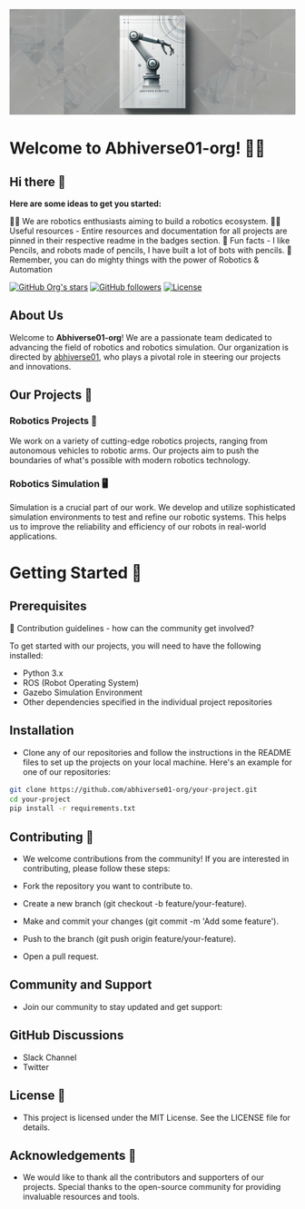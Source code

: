 ![Cover Image](orgcover.png)
# Welcome to Abhiverse01-org! 🤖🌌
## Hi there 👋

**Here are some ideas to get you started:**

🙋‍♀️ We are robotics enthusiasts aiming to build a robotics ecosystem. 
👩‍💻 Useful resources - Entire resources and documentation for all projects are pinned in their respective readme in the badges section.
🍿 Fun facts - I like Pencils, and robots made of pencils, I have built a lot of bots with pencils.
🧙 Remember, you can do mighty things with the power of Robotics & Automation


[![GitHub Org's stars](https://img.shields.io/github/stars/abhiverse01-org?style=social)](https://github.com/abhiverse01-org)
[![GitHub followers](https://img.shields.io/github/followers/abhiverse01-org?style=social)](https://github.com/abhiverse01-org)
[![License](https://img.shields.io/github/license/abhiverse01-org?color=blue)](https://github.com/abhiverse01-org/.github/blob/main/LICENSE)

## About Us

Welcome to **Abhiverse01-org**! We are a passionate team dedicated to advancing the field of robotics and robotics simulation. Our organization is directed by [abhiverse01](https://github.com/abhiverse01), who plays a pivotal role in steering our projects and innovations.

## Our Projects 🚀

### Robotics Projects 🤖

We work on a variety of cutting-edge robotics projects, ranging from autonomous vehicles to robotic arms. Our projects aim to push the boundaries of what's possible with modern robotics technology.

### Robotics Simulation 🖥️

Simulation is a crucial part of our work. We develop and utilize sophisticated simulation environments to test and refine our robotic systems. This helps us to improve the reliability and efficiency of our robots in real-world applications.

# Getting Started 🏁

## Prerequisites
🌈 Contribution guidelines - how can the community get involved?

To get started with our projects, you will need to have the following installed:

- Python 3.x
- ROS (Robot Operating System)
- Gazebo Simulation Environment
- Other dependencies specified in the individual project repositories

## Installation

- Clone any of our repositories and follow the instructions in the README files to set up the projects on your local machine. Here's an example for one of our repositories:

```bash
git clone https://github.com/abhiverse01-org/your-project.git
cd your-project
pip install -r requirements.txt
```

## Contributing 🤝

- We welcome contributions from the community! If you are interested in contributing, please follow these steps:

- Fork the repository you want to contribute to.
- Create a new branch (git checkout -b feature/your-feature).
- Make and commit your changes (git commit -m 'Add some feature').
- Push to the branch (git push origin feature/your-feature).
- Open a pull request.

## Community and Support
- Join our community to stay updated and get support:

## GitHub Discussions
- Slack Channel
- Twitter

## License 📄
- This project is licensed under the MIT License. See the LICENSE file for details.

## Acknowledgements 🙏
- We would like to thank all the contributors and supporters of our projects. Special thanks to the open-source community for providing invaluable resources and tools.


